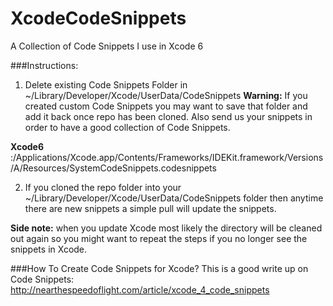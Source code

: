 XcodeCodeSnippets
=================

A Collection of Code Snippets I use in Xcode 6


###Instructions:
1. Delete existing Code Snippets Folder in ~/Library/Developer/Xcode/UserData/CodeSnippets  **Warning:** If you created custom Code Snippets you may want to save that folder and add it back once repo has been cloned. Also send us your snippets in order to have a good collection of Code Snippets.


**Xcode6** :/Applications/Xcode.app/Contents/Frameworks/IDEKit.framework/Versions/A/Resources/SystemCodeSnippets.codesnippets


2. If you cloned the repo folder into your ~/Library/Developer/Xcode/UserData/CodeSnippets folder then anytime there are new snippets a simple pull will update the snippets.

**Side note:** when you update Xcode most likely the directory will be cleaned out again so you might want to repeat the steps if you no longer see the snippets in Xcode.



###How To Create Code Snippets for Xcode?
This is a good write up on Code Snippets: http://nearthespeedoflight.com/article/xcode_4_code_snippets
